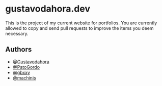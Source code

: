 # gustavodahora.dev

This is the project of my current website for portfolios.
You are currently allowed to copy and send pull requests to improve the items you deem necessary.

## Authors

- [@Gustavodahora](https://www.github.com/gustavodahora)
- [@PatoGordo](https://www.github.com/PatoGordo)
- [@gbxxy](https://www.github.com/gbxxy)
- [@machinis](https://www.github.com/joaomdeveloper)
